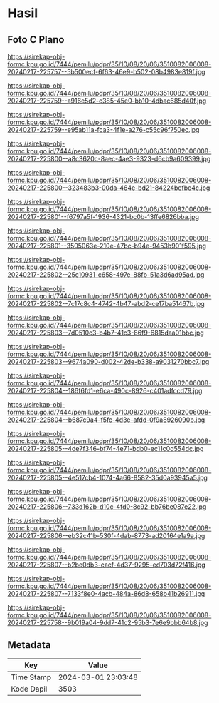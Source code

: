 # Hasil

## Foto C Plano

https://sirekap-obj-formc.kpu.go.id/7444/pemilu/pdpr/35/10/08/20/06/3510082006008-20240217-225757--5b500ecf-6f63-46e9-b502-08b4983e819f.jpg

https://sirekap-obj-formc.kpu.go.id/7444/pemilu/pdpr/35/10/08/20/06/3510082006008-20240217-225759--a916e5d2-c385-45e0-bb10-4dbac685d40f.jpg

https://sirekap-obj-formc.kpu.go.id/7444/pemilu/pdpr/35/10/08/20/06/3510082006008-20240217-225759--e95ab11a-fca3-4f1e-a276-c55c96f750ec.jpg

https://sirekap-obj-formc.kpu.go.id/7444/pemilu/pdpr/35/10/08/20/06/3510082006008-20240217-225800--a8c3620c-8aec-4ae3-9323-d6cb9a609399.jpg

https://sirekap-obj-formc.kpu.go.id/7444/pemilu/pdpr/35/10/08/20/06/3510082006008-20240217-225800--323483b3-00da-464e-bd21-84224befbe4c.jpg

https://sirekap-obj-formc.kpu.go.id/7444/pemilu/pdpr/35/10/08/20/06/3510082006008-20240217-225801--f6797a5f-1936-4321-bc0b-13ffe6826bba.jpg

https://sirekap-obj-formc.kpu.go.id/7444/pemilu/pdpr/35/10/08/20/06/3510082006008-20240217-225801--3505063e-210e-47bc-b94e-9453b901f595.jpg

https://sirekap-obj-formc.kpu.go.id/7444/pemilu/pdpr/35/10/08/20/06/3510082006008-20240217-225802--25c10931-c658-497e-88fb-51a3d6ad95ad.jpg

https://sirekap-obj-formc.kpu.go.id/7444/pemilu/pdpr/35/10/08/20/06/3510082006008-20240217-225802--7c17c8c4-4742-4b47-abd2-ce17ba51467b.jpg

https://sirekap-obj-formc.kpu.go.id/7444/pemilu/pdpr/35/10/08/20/06/3510082006008-20240217-225803--7d0510c3-b4b7-41c3-86f9-6815daa01bbc.jpg

https://sirekap-obj-formc.kpu.go.id/7444/pemilu/pdpr/35/10/08/20/06/3510082006008-20240217-225803--9674a090-d002-42de-b338-a9031270bbc7.jpg

https://sirekap-obj-formc.kpu.go.id/7444/pemilu/pdpr/35/10/08/20/06/3510082006008-20240217-225804--186f6fd1-e6ca-490c-8926-c401adfccd79.jpg

https://sirekap-obj-formc.kpu.go.id/7444/pemilu/pdpr/35/10/08/20/06/3510082006008-20240217-225804--b687c9a4-f5fc-4d3e-afdd-0f9a8926090b.jpg

https://sirekap-obj-formc.kpu.go.id/7444/pemilu/pdpr/35/10/08/20/06/3510082006008-20240217-225805--4de7f346-bf74-4e71-bdb0-ec11c0d554dc.jpg

https://sirekap-obj-formc.kpu.go.id/7444/pemilu/pdpr/35/10/08/20/06/3510082006008-20240217-225805--4e517cb4-1074-4a66-8582-35d0a93945a5.jpg

https://sirekap-obj-formc.kpu.go.id/7444/pemilu/pdpr/35/10/08/20/06/3510082006008-20240217-225806--733d162b-d10c-4fd0-8c92-bb76be087e22.jpg

https://sirekap-obj-formc.kpu.go.id/7444/pemilu/pdpr/35/10/08/20/06/3510082006008-20240217-225806--eb32c41b-530f-4dab-8773-ad20164e1a9a.jpg

https://sirekap-obj-formc.kpu.go.id/7444/pemilu/pdpr/35/10/08/20/06/3510082006008-20240217-225807--b2be0db3-cacf-4d37-9295-ed703d72f416.jpg

https://sirekap-obj-formc.kpu.go.id/7444/pemilu/pdpr/35/10/08/20/06/3510082006008-20240217-225807--7133f8e0-4acb-484a-86d8-658b41b26911.jpg

https://sirekap-obj-formc.kpu.go.id/7444/pemilu/pdpr/35/10/08/20/06/3510082006008-20240217-225758--9b019a04-9dd7-41c2-95b3-7e6e9bbb64b8.jpg


## Metadata

| Key        | Value               |
| ---------- | ------------------- |
| Time Stamp | 2024-03-01 23:03:48 |
| Kode Dapil | 3503                |



